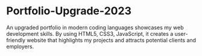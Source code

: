 # Portfolio-Upgrade-2023
 An upgraded portfolio in modern coding languages showcases my web development skills. By using HTML5, CSS3, JavaScript, it creates a user-friendly website that highlights my projects and attracts potential clients and employers.

